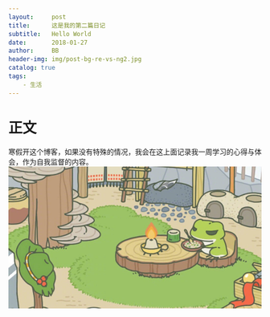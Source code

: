 ```yaml
---
layout:     post
title:      这是我的第二篇日记
subtitle:   Hello World
date:       2018-01-27
author:     BB
header-img: img/post-bg-re-vs-ng2.jpg
catalog: true
tags:
    - 生活
---
```

# 正文
 寒假开这个博客，如果没有特殊的情况，我会在这上面记录我一周学习的心得与体会，作为自我监督的内容。
 ![](https://raw.githubusercontent.com/SufBing/SufBing.github.io/master/img/frog.jpg)

